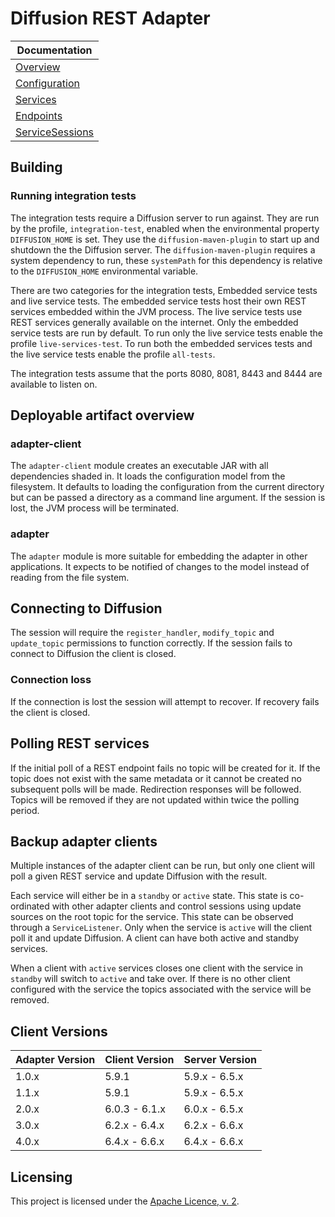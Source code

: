 # Diffusion REST Adapter

| Documentation |
| --- |
| [Overview](documentation/Overview.md) |
| [Configuration](documentation/Configuration.md) |
| [Services](documentation/Services.md) |
| [Endpoints](documentation/Endpoints.md) |
| [ServiceSessions](documentation/ServiceSessions.md) |

## Building

### Running integration tests

The integration tests require a Diffusion server to run against.
They are run by the profile, `integration-test`, enabled when the environmental property `DIFFUSION_HOME` is set.
They use the `diffusion-maven-plugin` to start up and shutdown the the Diffusion server.
The `diffusion-maven-plugin` requires a system dependency to run, these `systemPath` for this dependency is relative to
the `DIFFUSION_HOME` environmental variable.

There are two categories for the integration tests, Embedded service tests and live service tests.
The embedded service tests host their own REST services embedded within the JVM process.
The live service tests use REST services generally available on the internet.
Only the embedded service tests are run by default.
To run only the live service tests enable the profile `live-services-test`.
To run both the embedded services tests and the live service tests enable the profile `all-tests`.

The integration tests assume that the ports 8080, 8081, 8443 and 8444 are available to listen on.

## Deployable artifact overview

### adapter-client

The `adapter-client` module creates an executable JAR with all dependencies shaded in.
It loads the configuration model from the filesystem.
It defaults to loading the configuration from the current directory but can be passed a directory as a command line argument.
If the session is lost, the JVM process will be terminated.

### adapter

The `adapter` module is more suitable for embedding the adapter in other applications.
It expects to be notified of changes to the model instead of reading from the file system.

## Connecting to Diffusion

The session will require the `register_handler`, `modify_topic` and `update_topic` permissions to function correctly.
If the session fails to connect to Diffusion the client is closed.

### Connection loss

If the connection is lost the session will attempt to recover.
If recovery fails the client is closed.

## Polling REST services

If the initial poll of a REST endpoint fails no topic will be created for it.
If the topic does not exist with the same metadata or it cannot be created no subsequent polls will be made.
Redirection responses will be followed.
Topics will be removed if they are not updated within twice the polling period.

## Backup adapter clients

Multiple instances of the adapter client can be run, but only one client will poll a given REST service and update
Diffusion with the result.

Each service will either be in a `standby` or `active` state.
This state is co-ordinated with other adapter clients and control sessions using update sources on the root topic for
the service.
This state can be observed through a `ServiceListener`.
Only when the service is `active` will the client poll it and update Diffusion.
A client can have both active and standby services.

When a client with `active` services closes one client with the service in `standby` will switch to `active` and take
over.
If there is no other client configured with the service the topics associated with the service will be removed.

## Client Versions

| Adapter Version | Client Version | Server Version |
| --- | --- | --- |
| 1.0.x | 5.9.1 | 5.9.x - 6.5.x |
| 1.1.x | 5.9.1 | 5.9.x - 6.5.x |
| 2.0.x | 6.0.3 - 6.1.x | 6.0.x - 6.5.x |
| 3.0.x | 6.2.x - 6.4.x | 6.2.x - 6.6.x |
| 4.0.x | 6.4.x - 6.6.x | 6.4.x - 6.6.x |

## Licensing

This project is licensed under the [Apache Licence, v. 2](https://www.apache.org/licenses/LICENSE-2.0).
